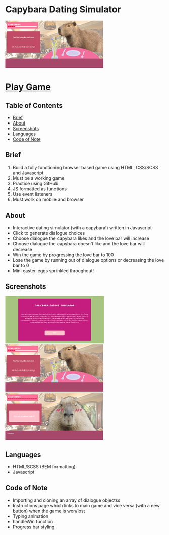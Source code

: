 # Capybara Dating Simulator

<img src="./images/screenshot2.png" height="150px"/>
<h1><a href="https://karinhawk.github.io/game-project/">Play Game</a></h1>

## Table of Contents
- [Brief](#brief)
- [About](#about)
- [Screenshots](#screenshots)
- [Languages](#languages)
- [Code of Note](#code_of_note)


## Brief <a name = "brief"></a>

1. Build a fully functioning browser based game using HTML, CSS/SCSS and Javascript
2. Must be a working game
3. Practice using GitHub
4. JS formatted as functions
5. Use event listeners
6. Must work on mobile and browser

## About <a name = "about"></a>

* Interactive dating simulator (with a capybara!) written in Javascript
* Click to generate dialogue choices
* Choose dialogue the capybara likes and the love bar will increase
* Choose dialogue the capybara doesn't like and the love bar will decrease
* Win the game by progressing the love bar to 100
* Lose the game by running out of dialogue options or decreasing the love bar to 0
* Mini easter-eggs sprinkled throughout!

## Screenshots <a name = "screenshots"></a>

<img src="./images/screenshot1.png" height="150px"/>
<img src="./images/screenshot2.png" height="150px"/>
<img src="./images/screenshot3.png" height="150px"/>

## Languages <a name = "languages"></a>

* HTML/SCSS (BEM formatting)
* Javascript

## Code of Note <a name = "code_of_note"></a>

* Importing and cloning an array of dialogue objectss
* Instructions page which links to main game and vice versa (with a new button) when the game is won/lost
* Typing animation
* handleWin function
* Progress bar styling 
